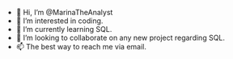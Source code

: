 - 👋 Hi, I’m @MarinaTheAnalyst
- 👀 I’m interested in coding.
- 🌱 I’m currently learning SQL.
- 💞️ I’m looking to collaborate on any new project regarding SQL.
- 📫 The best way to reach me via email.

<!---
MarinaTheAnalyst/MarinaTheAnalyst is a ✨ special ✨ repository because its `README.md` (this file) appears on your GitHub profile.
You can click the Preview link to take a look at your changes.
--->
